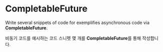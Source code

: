 # CompletableFuture

Write several snippets of code for exemplifies asynchronous code via **CompletableFuture**.

비동기 코드를 예시하는 코드 스니펫 몇 개를 **CompletableFuture**를 통해 작성합니다.
